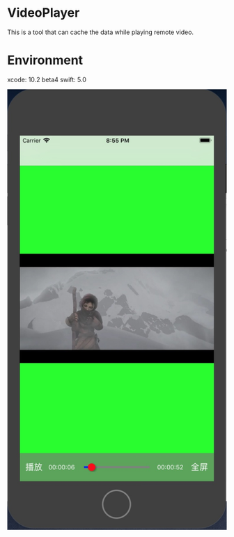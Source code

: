 # VideoPlayer
This is a tool that can cache the data while playing remote video.

# Environment
xcode: 10.2 beta4
swift: 5.0

![界面截图](http://github.com/ZhongshanHuang/VideoPlayer/raw/master/Docs/shot.png)
